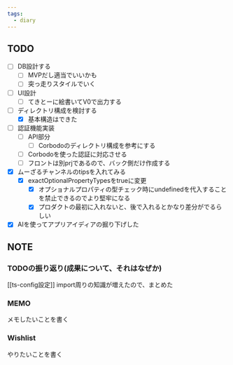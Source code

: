 ```yaml
---
tags:
  - diary
---
```


## TODO
- [ ] DB設計する
	- [ ] MVPだし適当でいいかも
	- [ ] 突っ走りスタイルでいく
- [ ] UI設計
	- [ ] てきとーに絵書いてV0で出力する
- [ ] ディレクトリ構成を検討する
	- [x] 基本構造はできた
- [ ] 認証機能実装
	- [ ] API部分
		- [ ] Corbodoのディレクトリ構成を参考にする
	- [ ] Corbodoを使った認証に対応させる
	- [ ] フロントは別prjであるので、バック側だけ作成する
- [x] ムーざるチャンネルのtipsを入れてみる
	- [x] exactOptionalPropertyTypesをtrueに変更
		- [x] オプショナルプロパティの型チェック時にundefinedを代入することを禁止できるのでより堅牢になる
		- [x] プロダクトの最初に入れないと、後で入れるとかなり差分がでるらしい
- [x] AIを使ってアプリアイディアの掘り下げした
## NOTE
### TODOの振り返り(成果について、それはなぜか)
[[ts-config設定]] import周りの知識が増えたので、まとめた


### MEMO
メモしたいことを書く


### Wishlist
やりたいことを書く
